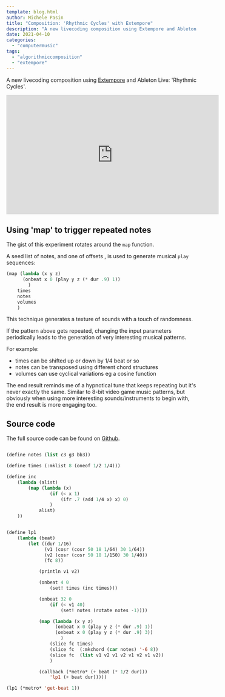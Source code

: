 ```yaml
---
template: blog.html
author: Michele Pasin
title: "Composition: 'Rhythmic Cycles' with Extempore"
description: "A new livecoding composition using Extempore and Ableton Live: 'Rhythmic Cycles'."
date: 2021-04-10
categories: 
  - "computermusic"
tags: 
  - "algorithmiccomposition"
  - "extempore"
---
```


A new livecoding composition using [Extempore](https://extemporelang.github.io/) and Ableton Live: 'Rhythmic Cycles'. 

<iframe width="560" height="315" src="https://www.youtube.com/embed/m3v8gRzROkU" title="YouTube video player" frameborder="0" allow="accelerometer; autoplay; clipboard-write; encrypted-media; gyroscope; picture-in-picture" allowfullscreen></iframe>

## Using 'map' to trigger repeated notes

The gist of this experiment rotates around the `map` function. 

A seed list of notes, and one of offsets , is used to generate musical `play` sequences:

```scheme
(map (lambda (x y z)
	  (onbeat x 0 (play y z (* dur .9) 1))
		)
	times
	notes
	volumes
	)
```

This technique generates a texture of sounds with a touch of randomness. 

If the pattern above gets repeated, changing the input parameters periodically leads to the generation of very interesting musical patterns. 

For example:

- times can be shifted up or down by 1/4 beat or so
- notes can be transposed using different chord structures
- volumes can use cyclical variations eg a cosine function

The end result reminds me of a hypnotical tune that keeps repeating but it's never exactly the same. Similar to 8-bit video game music patterns, but obviously when using more interesting sounds/instruments to begin with, the end result is more engaging too. 


## Source code

The full source code can be found on [Github](https://github.com/lambdamusic/The-Musical-Code/blob/main/works/2021-04-rhytmic-cycles.xtm).

```lisp

(define notes (list c3 g3 bb3))

(define times (:mklist 8 (oneof 1/2 1/4)))

(define inc
    (lambda (alist)
        (map (lambda (x)
                (if (< x 1) 
                    (ifr .7 (add 1/4 x) x) 0)
                )
            alist)
    ))


(define lp1
    (lambda (beat)
        (let ((dur 1/16)
              (v1 (cosr (cosr 50 18 1/64) 30 1/64))
              (v2 (cosr (cosr 50 18 1/150) 30 1/40))
              (fc 8))

            (println v1 v2)

            (onbeat 4 0 
                (set! times (inc times)))

            (onbeat 32 0
                (if (< v1 40)  
                    (set! notes (rotate notes -1))))

            (map (lambda (x y z)
                  (onbeat x 0 (play y z (* dur .9) 1))
                  (onbeat x 0 (play y z (* dur .9) 3))
                    )
                (slice fc times)
                (slice fc  (:mkchord (car notes) '-6 8))
                (slice fc  (list v1 v2 v1 v2 v1 v2 v1 v2))
                )

            (callback (*metro* (+ beat (* 1/2 dur))) 
                'lp1 (+ beat dur)))))

(lp1 (*metro* 'get-beat 1))
```



